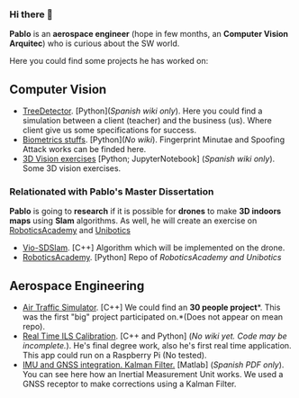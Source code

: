 ### **Hi there** 👋

**Pablo** is an **aerospace engineer** (hope in few months, an **Computer Vision Arquitec**) who is curious about the SW world.

Here you could find some projects he has worked on:

## **Computer Vision**

- [TreeDetector](https://github.com/PabloAsensio/AIVA_2021-imagenes_aereas). [Python](*Spanish wiki only*). Here you could find a simulation between a client (teacher) and the business (us). Where client give us some specifications for success.
- [Biometrics stuffs](https://github.com/PabloAsensio/MUVA-biometria). [Python](*No wiki*). Fingerprint Minutae and Spoofing Attack works can be finded here.
- [3D Vision exercises](https://github.com/PabloAsensio/MUVA-vision-tridimensional-practicas) [Python; JupyterNotebook] (*Spanish wiki only*). Some 3D vision exercises.

### Relationated with Pablo's Master Dissertation

**Pablo** is going to **research** if it is possible for **drones** to make **3D indoors maps** using **Slam** algorithms. As well, he will create an exercise on [RoboticsAcademy](https://jderobot.github.io/RoboticsAcademy/) and [Unibotics](https://unibotics.org/)

- [Vio-SDSlam](https://github.com/PabloAsensio/SDslam/tree/vio-sdslam). [C++] Algorithm which will be implemented on the drone.
- [RoboticsAcademy](https://github.com/JdeRobot/RoboticsAcademy). [Python] Repo of *RoboticsAcademy and Unibotics*

## **Aerospace Engineering**

- [Air Traffic Simulator](https://github.com/PabloAsensio/ATCSim). [C++] We could find an **30 people project***. This was the first "big" project participated on.*(Does not appear on mean repo).
- [Real Time ILS Calibration](https://github.com/PabloAsensio/ILS_Calibration). [C++ and Python] (*No wiki yet. Code may be incomplete.*). He's final degree work, also he's first real time application. This app could run on a Raspberry Pi (No tested).
- [IMU and GNSS integration. Kalman Filter.](https://github.com/PabloAsensio/Integracion-IMU-GNSS) [Matlab] (*Spanish PDF only*). You can see here how an Inertial Measurement Unit works. We used a GNSS receptor to make corrections using a Kalman Filter.


<!--
**PabloAsensio/PabloAsensio** is a ✨ _special_ ✨ repository because its `README.md` (this file) appears on your GitHub profile.

Here are some ideas to get you started:

- 🔭 I’m currently working on ...
- 🌱 I’m currently learning ...
- 👯 I’m looking to collaborate on ...
- 🤔 I’m looking for help with ...
- 💬 Ask me about ...
- 📫 How to reach me: ...
- 😄 Pronouns: ...
- ⚡ Fun fact: ...
-->
